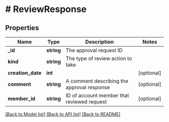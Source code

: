 # # ReviewResponse

## Properties

Name | Type | Description | Notes
------------ | ------------- | ------------- | -------------
**_id** | **string** | The approval request ID |
**kind** | **string** | The type of review action to take |
**creation_date** | **int** |  | [optional]
**comment** | **string** | A comment describing the approval response | [optional]
**member_id** | **string** | ID of account member that reviewed request | [optional]

[[Back to Model list]](../../README.md#models) [[Back to API list]](../../README.md#endpoints) [[Back to README]](../../README.md)
